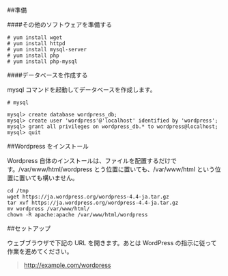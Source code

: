 ##準備

####その他のソフトウェアを準備する

```
# yum install wget
# yum install httpd
# yum install mysql-server
# yum install php
# yum install php-mysql
```

####データベースを作成する

mysql コマンドを起動してデータベースを作成します。

```
# mysql

mysql> create database wordpress_db;
mysql> create user 'wordpress'@'localhost' identified by 'wordpress';
mysql> grant all privileges on wordpress_db.* to wordpress@localhost;
mysql> quit
```


##Wordpress をインストール

Wordpress 自体のインストールは、ファイルを配置するだけです。/var/www/html/wordpress とう位置に置いても、/var/www/html という位置に置いても構いません。

```
cd /tmp
wget https://ja.wordpress.org/wordpress-4.4-ja.tar.gz
tar xvf https://ja.wordpress.org/wordpress-4.4-ja.tar.gz
mv wordpress /var/www/html/
chown -R apache:apache /var/www/html/wordpress
```

##セットアップ

ウェブブラウザで下記の URL を開きます。あとは WordPress の指示に従って作業を進めてください。

> http://example.com/wordpress

